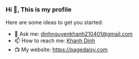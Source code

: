 ### Hi 👋, This is my profile

Here are some ideas to get you started:

- 💬 Ask me: dinhnguyenkhanh210401@gmail.com
- 📫 How to reach me: [Khanh Dinh](https://www.linkedin.com/in/khanh-ndinh/)
- 📺 My website: https://pagedaisy.com
